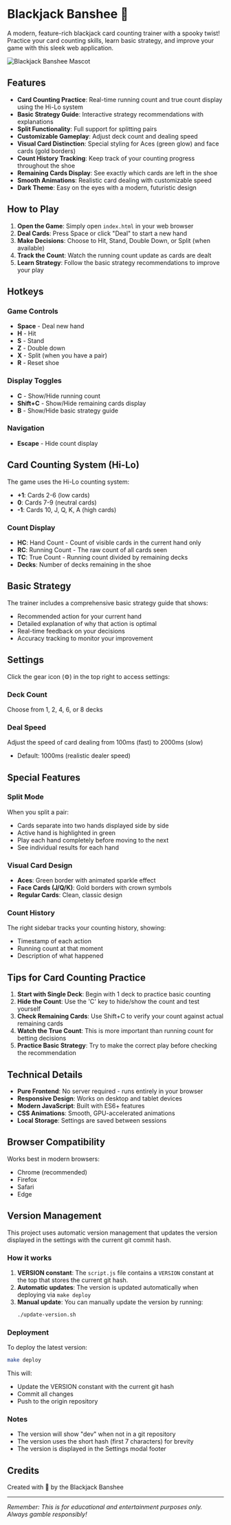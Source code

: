 # Blackjack Banshee 🎴

A modern, feature-rich blackjack card counting trainer with a spooky twist! Practice your card counting skills, learn basic strategy, and improve your game with this sleek web application.

![Blackjack Banshee Mascot](mascot.png)

## Features

- **Card Counting Practice**: Real-time running count and true count display using the Hi-Lo system
- **Basic Strategy Guide**: Interactive strategy recommendations with explanations
- **Split Functionality**: Full support for splitting pairs
- **Customizable Gameplay**: Adjust deck count and dealing speed
- **Visual Card Distinction**: Special styling for Aces (green glow) and face cards (gold borders)
- **Count History Tracking**: Keep track of your counting progress throughout the shoe
- **Remaining Cards Display**: See exactly which cards are left in the shoe
- **Smooth Animations**: Realistic card dealing with customizable speed
- **Dark Theme**: Easy on the eyes with a modern, futuristic design

## How to Play

1. **Open the Game**: Simply open `index.html` in your web browser
2. **Deal Cards**: Press Space or click "Deal" to start a new hand
3. **Make Decisions**: Choose to Hit, Stand, Double Down, or Split (when available)
4. **Track the Count**: Watch the running count update as cards are dealt
5. **Learn Strategy**: Follow the basic strategy recommendations to improve your play

## Hotkeys

### Game Controls
- **Space** - Deal new hand
- **H** - Hit
- **S** - Stand  
- **Z** - Double down
- **X** - Split (when you have a pair)
- **R** - Reset shoe

### Display Toggles
- **C** - Show/Hide running count
- **Shift+C** - Show/Hide remaining cards display
- **B** - Show/Hide basic strategy guide

### Navigation
- **Escape** - Hide count display

## Card Counting System (Hi-Lo)

The game uses the Hi-Lo counting system:
- **+1**: Cards 2-6 (low cards)
- **0**: Cards 7-9 (neutral cards)
- **-1**: Cards 10, J, Q, K, A (high cards)

### Count Display
- **HC**: Hand Count - Count of visible cards in the current hand only
- **RC**: Running Count - The raw count of all cards seen
- **TC**: True Count - Running count divided by remaining decks
- **Decks**: Number of decks remaining in the shoe

## Basic Strategy

The trainer includes a comprehensive basic strategy guide that shows:
- Recommended action for your current hand
- Detailed explanation of why that action is optimal
- Real-time feedback on your decisions
- Accuracy tracking to monitor your improvement

## Settings

Click the gear icon (⚙️) in the top right to access settings:

### Deck Count
Choose from 1, 2, 4, 6, or 8 decks

### Deal Speed
Adjust the speed of card dealing from 100ms (fast) to 2000ms (slow)
- Default: 1000ms (realistic dealer speed)

## Special Features

### Split Mode
When you split a pair:
- Cards separate into two hands displayed side by side
- Active hand is highlighted in green
- Play each hand completely before moving to the next
- See individual results for each hand

### Visual Card Design
- **Aces**: Green border with animated sparkle effect
- **Face Cards (J/Q/K)**: Gold borders with crown symbols
- **Regular Cards**: Clean, classic design

### Count History
The right sidebar tracks your counting history, showing:
- Timestamp of each action
- Running count at that moment
- Description of what happened

## Tips for Card Counting Practice

1. **Start with Single Deck**: Begin with 1 deck to practice basic counting
2. **Hide the Count**: Use the 'C' key to hide/show the count and test yourself
3. **Check Remaining Cards**: Use Shift+C to verify your count against actual remaining cards
4. **Watch the True Count**: This is more important than running count for betting decisions
5. **Practice Basic Strategy**: Try to make the correct play before checking the recommendation

## Technical Details

- **Pure Frontend**: No server required - runs entirely in your browser
- **Responsive Design**: Works on desktop and tablet devices
- **Modern JavaScript**: Built with ES6+ features
- **CSS Animations**: Smooth, GPU-accelerated animations
- **Local Storage**: Settings are saved between sessions

## Browser Compatibility

Works best in modern browsers:
- Chrome (recommended)
- Firefox
- Safari
- Edge

## Version Management

This project uses automatic version management that updates the version displayed in the settings with the current git commit hash.

### How it works

1. **VERSION constant**: The `script.js` file contains a `VERSION` constant at the top that stores the current git hash.
2. **Automatic updates**: The version is updated automatically when deploying via `make deploy`
3. **Manual update**: You can manually update the version by running:
   ```bash
   ./update-version.sh
   ```

### Deployment

To deploy the latest version:
```bash
make deploy
```

This will:
- Update the VERSION constant with the current git hash
- Commit all changes
- Push to the origin repository

### Notes

- The version will show "dev" when not in a git repository
- The version uses the short hash (first 7 characters) for brevity
- The version is displayed in the Settings modal footer

## Credits

Created with 🎰 by the Blackjack Banshee

---

*Remember: This is for educational and entertainment purposes only. Always gamble responsibly!*